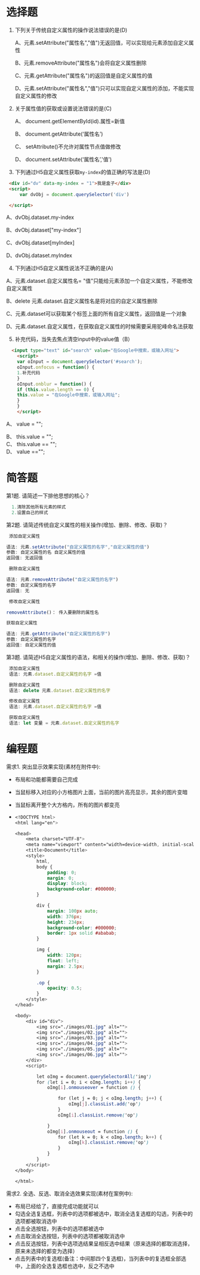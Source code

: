 

# 选择题

1. 下列关于传统自定义属性的操作说法错误的是(D)

   A、元素.setAttribute("属性名","值")无返回值，可以实现给元素添加自定义属性

   B、元素.removeAttribute("属性名")会将自定义属性删除

   C、元素.getAttribute("属性名")的返回值是自定义属性的值

   D、元素.setAttribute("属性名","值")只可以实现自定义属性的添加，不能实现自定义属性的修改

2. 关于属性值的获取或设置说法错误的是(C)

    A、 document.getElementById(id).属性=新值

    B、 document.getAttribute(‘属性名’)

    C、 setAttribute()不允许对属性节点值做修改

    D、 document.setAttribute(‘属性名’,'值')

3. 下列通过H5自定义属性获取`my-index`的值正确的写法是(D)
```html
 <div id="dv" data-my-index = "1">我是盒子</div>
 <script>
     var dvObj = document.querySelector('div')

 </script>
```
   A、dvObj.dataset.my-index

   B、dvObj.dataset["my-index"]

   C、dvObj.dataset[myIndex]

   D、dvObj.dataset.myIndex


4. 下列通过H5自定义属性说法不正确的是(A)

  A、元素.dataset.自定义属性名= "值"只能给元素添加一个自定义属性，不能修改自定义属性

  B、delete 元素.dataset.自定义属性名是将对应的自定义属性删除

  C、元素.dataset可以获取某个标签上面的所有自定义属性，返回值是一个对象

  D、元素.dataset.自定义属性，在获取自定义属性的时候需要采用驼峰命名法获取

5. 补充代码，当失去焦点清空input中的value值（B）
```html
  <input type="text" id="search" value="在Google中搜索，或输入网址">
    <script>
    var oInput = document.querySelector('#search');
    oInput.onfocus = function() {
    1.补充代码
    }
    oInput.onblur = function() {
    if (this.value.length == 0) {
    this.value = "在Google中搜索，或输入网址";
    }
    }
    </script>
```

A、 value = "";	 

B、 this.value = "";	 
C、 this.value == "";	 
D、 value =="";	

# 简答题

第1题. 请简述一下排他思想的核心？
```js
  1.清除其他所有元素的样式
  2.设置自己的样式
```
第2题. 请简述传统自定义属性的相关操作(增加、删除、修改、获取)？
```js
 添加自定义属性

语法: 元素.setAttribute("自定义属性的名字","自定义属性的值")
参数: 自定义属性的名 自定义属性的值
返回值: 无返回值

 删除自定义属性

语法: 元素.removeAttribute("自定义属性的名字")
参数: 自定义属性的名字
返回值: 无

 修改自定义属性

removeAttribute()： 传入要删除的属性名

获取自定义属性

语法: 元素.getAttribute("自定义属性的名字")
参数: 自定义属性的名字
返回值: 自定义属性的值
```
第3题. 请简述H5自定义属性的语法，和相关的操作(增加、删除、修改、获取)？
```js
 添加自定义属性
 语法: 元素.dataset.自定义属性的名字 =值

 删除自定义属性
 语法: delete 元素.dataset.自定义属性的名字

 修改自定义属性
 语法: 元素.dataset.自定义属性的名字 =值

 获取自定义属性
 语法: let 变量 = 元素.dataset.自定义属性的名字
```

# 编程题

需求1. 突出显示效果实现(素材在附件中):
- 布局和功能都需要自己完成

- 当鼠标移入对应的小方格图片上面，当前的图片高亮显示，其余的图片变暗

- 当鼠标离开整个大方格内，所有的图片都变亮

- ```css
  <!DOCTYPE html>
  <html lang="en">
  
  <head>
      <meta charset="UTF-8">
      <meta name="viewport" content="width=device-width, initial-scale=1.0">
      <title>Document</title>
      <style>
          html,
          body {
              padding: 0;
              margin: 0;
              display: block;
              background-color: #000000;
          }
  
          div {
              margin: 100px auto;
              width: 376px;
              height: 234px;
              background-color: #000000;
              border: 1px solid #ababab;
          }
  
          img {
              width: 120px;
              float: left;
              margin: 2.5px;
          }
  
          .op {
              opacity: 0.5;
          }
      </style>
  </head>
  
  <body>
      <div id="div">
          <img src="./images/01.jpg" alt="">
          <img src="./images/02.jpg" alt="">
          <img src="./images/03.jpg" alt="">
          <img src="./images/04.jpg" alt="">
          <img src="./images/05.jpg" alt="">
          <img src="./images/06.jpg" alt="">
      </div>
      <script>
  
          let oImg = document.querySelectorAll('img')
          for (let i = 0; i < oImg.length; i++) {
              oImg[i].onmouseover = function () {
  
                  for (let j = 0; j < oImg.length; j++) {
                      oImg[j].classList.add('op')
                  }
                  oImg[i].classList.remove('op')
  
              }
              oImg[i].onmouseout = function () {
                  for (let k = 0; k < oImg.length; k++) {
                      oImg[k].classList.remove('op')
                  }
              }
          }
      </script>
  </body>
  
  </html>
  ```

  

需求2. 全选、反选、取消全选效果实现(素材在案例中):
- 布局已经给了，直接完成功能就可以
- 勾选全选复选框，列表中的选项都被选中，取消全选复选框的勾选，列表中的选项都被取消选中
- 点击全选按钮，列表中的选项都被选中
- 点击取消全选按钮，列表中的选项都被取消选中
- 点击反选按钮，列表中选项选结果呈相反选中结果（原来选择的都取消选择，原来未选择的都变为选择）
- 点击列表中的复选框(备注：中间那四个复选框)，当列表中的复选框全部选中，上面的全选复选框也选中，反之不选中

